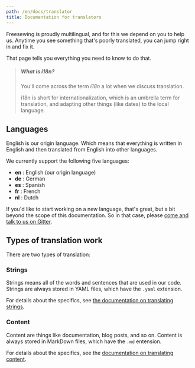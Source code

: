 ```yaml
---
path: /en/docs/translator
title: Documentation for translators
---
```


Freesewing is proudly multilingual, and for this we depend on you to help us. Anytime you see something that's poorly translated, you can jump right in and fix it.

That page tells you everything you need to know to do that.

> ##### What is i18n?
> 
> You'll come across the term *i18n* a lot when we discuss translation.
> 
> i18n is short for internationalization, which is an umbrella term for translation, and adapting other things (like dates) to the local language.

## Languages

English is our origin language. Which means that everything is written in English and then translated from English into other languages.

We currently support the following five languages:

- **en** : English (our origin language)
- **de** : German
- **es** : Spanish
- **fr** : French
- **nl** : Dutch

If you'd like to start working on a new language, that's great, but a bit beyond the scope of this documentation. So in that case, please [come and talk to us on Gitter](https://gitter.im/freesewing/freesewing).

## Types of translation work

There are two types of translation:

### Strings

Strings means all of the words and sentences that are used in our code. Strings are always stored in YAML files, which have the `.yaml` extension.

For details about the specifics, see [the documentation on translating strings](/en/docs/translator/strings).

### Content

Content are things like documentation, blog posts, and so on. Content is always stored in MarkDown files, which have the `.md` entension.

For details about the specifics, see the [documentation on translating content](/en/docs/translator/content).